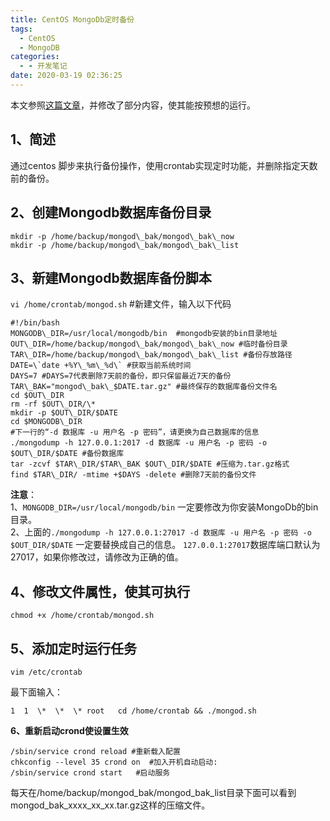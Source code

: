 ```yaml
---
title: CentOS MongoDb定时备份
tags:
  - CentOS
  - MongoDB
categories:
  - - 开发笔记
date: 2020-03-19 02:36:25
---
```


本文参照[这篇文章](https://www.cnblogs.com/mengfangui/p/12162337.html)，并修改了部分内容，使其能按预想的运行。

## **1、简述**

通过centos 脚步来执行备份操作，使用crontab实现定时功能，并删除指定天数前的备份。

## **2、创建Mongodb数据库备份目录**
```
mkdir -p /home/backup/mongod\_bak/mongod\_bak\_now
mkdir -p /home/backup/mongod\_bak/mongod\_bak\_list
```
## **3、新建Mongodb数据库备份脚本**

`vi /home/crontab/mongod.sh` #新建文件，输入以下代码

```
#!/bin/bash
MONGODB\_DIR=/usr/local/mongodb/bin  #mongodb安装的bin目录地址
OUT\_DIR=/home/backup/mongod\_bak/mongod\_bak\_now #临时备份目录
TAR\_DIR=/home/backup/mongod\_bak/mongod\_bak\_list #备份存放路径
DATE=\`date +%Y\_%m\_%d\` #获取当前系统时间
DAYS=7 #DAYS=7代表删除7天前的备份，即只保留最近7天的备份
TAR\_BAK="mongod\_bak\_$DATE.tar.gz" #最终保存的数据库备份文件名
cd $OUT\_DIR
rm -rf $OUT\_DIR/\*
mkdir -p $OUT\_DIR/$DATE
cd $MONGODB\_DIR 
#下一行的“-d 数据库 -u 用户名 -p 密码”，请更换为自己数据库的信息
./mongodump -h 127.0.0.1:2017 -d 数据库 -u 用户名 -p 密码 -o $OUT\_DIR/$DATE #备份数据库
tar -zcvf $TAR\_DIR/$TAR\_BAK $OUT\_DIR/$DATE #压缩为.tar.gz格式
find $TAR\_DIR/ -mtime +$DAYS -delete #删除7天前的备份文件
```

**注意**：  
1、`MONGODB_DIR=/usr/local/mongodb/bin` 一定要修改为你安装MongoDb的bin目录。  
2、上面的`./mongodump -h 127.0.0.1:27017 -d 数据库 -u 用户名 -p 密码 -o $OUT_DIR/$DATE` 一定要替换成自己的信息。 `127.0.0.1:27017`数据库端口默认为27017，如果你修改过，请修改为正确的值。

## **4、修改文件属性，使其可执行**

`chmod +x /home/crontab/mongod.sh`

## **5、添加定时运行任务**

`vim /etc/crontab`

最下面输入：

`1  1  \*  \*  \* root   cd /home/crontab && ./mongod.sh`

**6、重新启动crond使设置生效**
```
/sbin/service crond reload #重新载入配置
chkconfig --level 35 crond on  #加入开机自动启动:
/sbin/service crond start   #启动服务
```
每天在/home/backup/mongod\_bak/mongod\_bak\_list目录下面可以看到mongod\_bak\_xxxx\_xx\_xx.tar.gz这样的压缩文件。